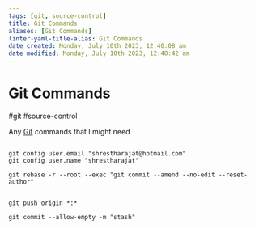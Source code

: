 ```yaml
---
tags: [git, source-control]
title: Git Commands
aliases: [Git Commands]
linter-yaml-title-alias: Git Commands
date created: Monday, July 10th 2023, 12:40:08 am
date modified: Monday, July 10th 2023, 12:40:42 am
---
```

# Git Commands
#git #source-control 

Any [Git](DevOps/GitOps/Git.md) commands that I might need

```

git config user.email "shrestharajat@hotmail.com"
git config user.name "shrestharajat"

git rebase -r --root --exec "git commit --amend --no-edit --reset-author"


git push origin *:*

git commit --allow-empty -m "stash"



```